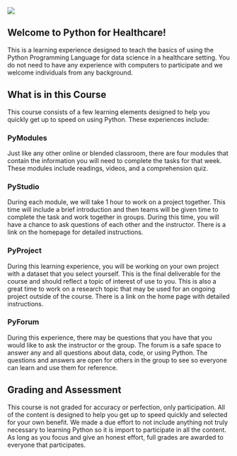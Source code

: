 ![](_fig/labeled.png)

## Welcome to Python for Healthcare!
This is a learning experience designed to teach the basics of using the Python Programming Language for data science in a healthcare setting. You do not need to have any experience with computers to participate and we welcome individuals from any background.

## What is in this Course
This course consists of a few learning elements designed to help you quickly get up to speed on using Python. These experiences include:

### PyModules 
Just like any other online or blended classroom, there are four modules that contain the information you will need to complete the tasks for that week. These modules include readings, videos, and a comprehension quiz. 

### PyStudio
During each module, we will take 1 hour to work on a project together. This time will include a brief introduction and then teams will be given time to complete the task and work together in groups. During this time, you will have a chance to ask questions of each other and the instructor. There is a link on the homepage for detailed instructions.

### PyProject
During this learning experience, you will be working on your own project with a dataset that you select yourself. This is the final deliverable for the course and should reflect a topic of interest of use to you. This is also a great time to work on a research topic that may be used for an ongoing project outside of the course. There is a link on the home page with detailed instructions. 

### PyForum
During this experience, there may be questions that you have that you would like to ask the instructor or the group. The forum is a safe space to answer any and all questions about data, code, or using Python. The questions and answers are open for others in the group to see so everyone can learn and use them for reference. 

## Grading and Assessment
This course is not graded for accuracy or perfection, only participation. All of the content is designed to help you get up to speed quickly and selected for your own benefit. We made a due effort to not include anything not truly necessary to learning Python so it is import to participate in all the content. As long as you focus and give an honest effort, full grades are awarded to everyone that participates. 
